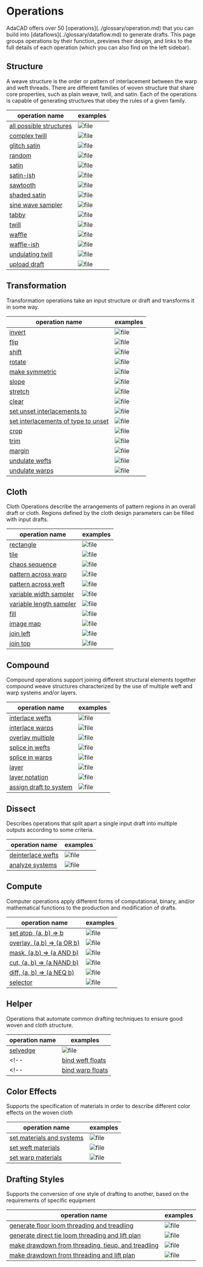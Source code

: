 # Operations
<div class="emph">
AdaCAD offers over 50 [operations](../glossary/operation.md) that you can build into [dataflows](../glossary/dataflow.md) to generate drafts. This page groups operations by their function, previews their design, and links to the full details of each operation (which you can also find on the left sidebar).
</div>
<!-- consider sets: 
basic / advanced
synth
profile drafting
floor and shaft loom
imagery
sampling
compound/complex -->


## Structure 
<div class="structure">
A weave structure is the order or pattern of interlacement between the warp and weft threads. There are different families of woven structure that share core properties, such as plain weave, twill, and satin. Each of the operations is capable of generating structures that obey the rules of a given family. 

 | operation name  | examples |
 | ------- | ------- | 
| [all possible structures](./combos) | ![file](./img/combos.png) |  
| [complex twill](./complextwill) | ![file](./img/complextwill.png) | 
| [glitch satin](./glitchsatin) | ![file](./img/glitchsatin.png) |  
| [random](./random) | ![file](./img/random.png) |  
| [satin](./satin) |![file](./img/satin.png) |  
| [satin-ish](./satinish) | ![file](./img/satinish.png) |  
| [sawtooth](./sawtooth) | ![file](./img/sawtooth.png) |  
| [shaded satin](./shaded_satin) | ![file](./img/shaded_satin.png) |  
| [sine wave sampler](./sine) | ![file](./img/sine.png) |  
| [tabby](./tabbyder) | ![file](./img/tabbyder.png) |  
| [twill](./twill) | ![file](./img/twill.png) |  
| [waffle](./waffle) | ![file](./img/waffle.png) |  
| [waffle-ish](./waffleish) | ![file](./img/waffleish.png)|  
| [undulating twill](./undulatingtwill) | ![file](./img/undulatingtwill.png) |  
| [upload draft](./bwimagemap) | ![file](./img/bwimagemap.png) |  
</div>

## Transformation 
Transformation operations take an input structure or draft and transforms it in some way.

| operation name  | examples |
 | -------- | ------- | 
| [invert](./invert) | ![file](./img/invert.png) |  
| [flip](./flip) | ![file](./img/flip.png) |  
| [shift](./shift) | ![file](./img/shift.png)|  
| [rotate](./rotate) | ![file](./img/rotate.png) |  
| [make symmetric](./makesymmetric) | ![file](./img/makesymmetric.png) |  
| [slope](./slope) | ![file](./img/slope.png) |  
| [stretch](./stretch) | ![file](./img/stretch.png)|  
| [clear](./clear) | ![file](./img/clear.png)|  
| [set unset interlacements to](./set_unset) | ![file](./img/set_unset.png) |  
| [set interlacements of type to unset ](./set_down_to_unset) | ![file](./img/set_down_to_unset.png) |  
| [crop](./crop) | ![file](./img/crop.png) |  
| [trim](./trim) | ![file](./img/trim.png) |  
| [margin](./margin) | ![file](./img/margin.png)|  
| [undulate wefts](./undulatewefts) | ![file](./img/undulatewefts.png) |  
| [undulate warps](./undulatewarps) | ![file](./img/undulatewarps.png) |  


## Cloth 
Cloth Operations describe the arrangements of pattern regions in an overall draft or cloth. Regions defined by the cloth design parameters can be filled with input drafts. 

 | operation name  | examples |
 | -------- | ------- | 
| [rectangle](./rectangle) | ![file](./img/rectangle.png) |  
| [tile](./tile) | ![file](./img/tile.png) |  
| [chaos sequence](./chaos) | ![file](./img/chaos.png)|  
| [pattern across warp](./warp_profile) | ![file](./img/warp_profile.png) |  
| [pattern across weft](./weft_profile) | ![file](./img/weft_profile.png) |  
| [variable width sampler](./sample_width) | ![file](./img/sample_width.png)|  
| [variable length sampler](./sample_length) | ![file](./img/sample_length.png) |  
| [fill](./fill) | ![file](./img/fill.png) |  
| [image map](./imagemap) | ![file](./img/imagemap.png) |  
| [join left](./join_left) | ![file](./img/join_left.png) |  
| [join top](./join_top) | ![file](./img/join_top.png) |  

## Compound
Compound operations support joining different structural elements together compound weave structures characterized by the use of multiple weft and warp systems and/or layers.

 | operation name  | examples |
 | -------- | ------- | 
| [interlace wefts](./interlace) | ![file](./img/interlace.png) |  
| [interlace warps](./interlacewarps) | ![file](./img/interlacewarps.png) |  
| [overlay multiple](./overlay_multiple) | ![file](./img/overlay_multiple.png) |  
| [splice in wefts](./splice_in_wefts) | ![file](./img/splice_in_wefts.png) |  
| [splice in warps](./splice_in_warps) | ![file](./img/splice_in_warps.png)|  
| [layer](./layer) | ![file](./img/layer.png) |  
| [layer notation](./notation) | ![file](./img/notation.png) |  
| [assign draft to system](./assign_systems) | ![file](./img/assign_systems.png) |  

## Dissect
Describes operations that split apart a single input draft into multiple outputs according to some criteria.

 | operation name  | examples |
| -------- | ------- | 
| [deinterlace wefts](./deinterlace) | ![file](./img/deinterlace.png) |  
| [analyze systems](./analyzesystem) | ![file](./img/analyzesystem.png) |  


## Compute
Computer operations apply different forms of computational, binary, and/or mathematical functions to the production and modification of drafts.

 | operation name  | examples |
 | -------- | ------- | 
| [set atop, (a, b) => b](./atop) | ![file](./img/atop.png) |  
| [overlay, (a,b) => (a OR b)](./overlay) | ![file](./img/overlay.png) |  
| [mask, (a,b) => (a AND b)](./mask) | ![file](./img/mask.png) |  
| [cut, (a, b) => (a NAND b)](./cutout) | ![file](./img/cutout.png) |  
| [diff, (a, b) => (a NEQ b)](./diff) | ![file](./img/diff.png) |  
| [selector](./selector) | ![file](./img/selector.png) |  

## Helper
Operations that automate common drafting techniques to ensure good woven and cloth structure.

 | operation name  | examples |
 | -------- | ------- | 
| [selvedge](./selvedge) | ![file](./img/selvedge.png) |  
<!-- | [bind weft floats](./bind_weft_floats) | ![file](./img/.png) |   -->
<!-- | [bind warp floats](./bind_warp_floats) | ![file](./img/.png) |   -->


## Color Effects
Supports the specification of materials in order to describe different color effects on the woven cloth

 | operation name  | examples |
 | -------- | ------- | 
| [set materials and systems](./apply_materials) | ![file](./img/apply_materials.png) |  
| [set weft materials](./apply_weft_materials) | ![file](./img/apply_weft_materials.png) |  
| [set warp materials](./apply_warp_materials) | ![file](./img/apply_warp_materials.png) |  


## Drafting Styles
Supports the conversion of one style of drafting to another, based on the requirements of specific equipment


 | operation name  | examples |
 | -------- | ------- | 
| [generate floor loom threading and treadling](./floor_loom) | ![file](./img/floor_loom.png) |  
| [generate direct tie loom threading and lift plan](./direct_loom) | ![file](./img/direct_loom.png) |  
| [make drawdown from threading, tieup, and treadling](./drawdown) | ![file](./img/drawdown.png) |  
| [make drawdown from threading and lift plan](./directdrawdown) | ![file](./img/directdrawdown.png) |  